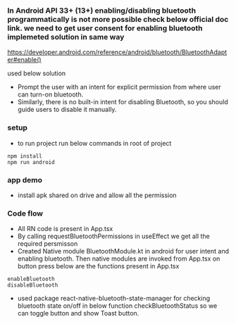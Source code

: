 ### In Android API 33+ (13+) enabling/disabling bluetooth programmatically is not more possible check below official doc link. we need to get user consent for enabling bluetooth implemeted solution in same way
https://developer.android.com/reference/android/bluetooth/BluetoothAdapter#enable()
 



used below solution
- Prompt the user with an intent for explicit permission from where user can turn-on bluetooth.
- Similarly, there is no built-in intent for disabling Bluetooth, so you should guide users to disable it manually.

### setup
- to run project run below commands in root of project
```
npm install
npm run android
```

### app demo
- install apk shared on drive and allow all the permission


### Code flow
- All RN code is present in App.tsx
- By calling requestBluetoothPermissions in useEffect we get all the required persmisson
- Created Native module BluetoothModule.kt in android for user intent and enabling bluetooth. Then native modules are invoked from App.tsx on button press below are the functions present in App.tsx
```
enableBluetooth
disableBluetooth
```
- used package react-native-bluetooth-state-manager for checking bluetooth state on/off in below function checkBluetoothStatus so we can toggle button and show Toast button.



